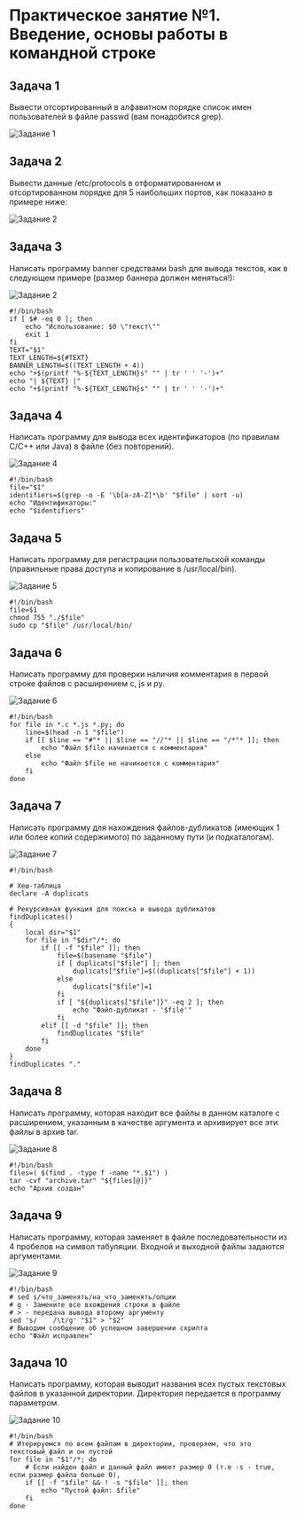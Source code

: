 # Практическое занятие №1. Введение, основы работы в командной строке

## Задача 1

Вывести отсортированный в алфавитном порядке список имен пользователей в файле passwd (вам понадобится grep).

![Задание 1](https://github.com/teeeema/mingazutdinov.a.r/blob/main/prac_1/1.jpg)

## Задача 2

Вывести данные /etc/protocols в отформатированном и отсортированном порядке для 5 наибольших портов, как показано в примере ниже:

![Задание 2](https://github.com/teeeema/mingazutdinov.a.r/blob/main/prac_1/2.jpg)

## Задача 3

Написать программу banner средствами bash для вывода текстов, как в следующем примере (размер баннера должен меняться!):

![Задание 2](https://github.com/teeeema/mingazutdinov.a.r/blob/main/prac_1/3.jpg)

```
#!/bin/bash
if [ $# -eq 0 ]; then
    echo "Использование: $0 \"текст\""
    exit 1
fi
TEXT="$1"
TEXT_LENGTH=${#TEXT}
BANNER_LENGTH=$((TEXT_LENGTH + 4))
echo "+$(printf "%-${TEXT_LENGTH}s" "" | tr ' ' '-')+"
echo "| ${TEXT} |"
echo "+$(printf "%-${TEXT_LENGTH}s" "" | tr ' ' '-')+"
```

## Задача 4

Написать программу для вывода всех идентификаторов (по правилам C/C++ или Java) в файле (без повторений).

![Задание 4](https://github.com/teeeema/mingazutdinov.a.r/blob/main/prac_1/4.jpg)

```
#!/bin/bash
file="$1"
identifiers=$(grep -o -E '\b[a-zA-Z]*\b' "$file" | sort -u)
echo "Идентификаторы:"
echo "$identifiers"
```

## Задача 5

Написать программу для регистрации пользовательской команды (правильные права доступа и копирование в /usr/local/bin).

![Задание 5](https://github.com/teeeema/mingazutdinov.a.r/blob/main/prac_1/5.jpg)

```
#!/bin/bash
file=$1
chmod 755 "./$file"
sudo cp "$file" /usr/local/bin/
```

## Задача 6

Написать программу для проверки наличия комментария в первой строке файлов с расширением c, js и py.

![Задание 6](https://github.com/teeeema/mingazutdinov.a.r/blob/main/prac_1/6.jpg)

```
#!/bin/bash
for file in *.c *.js *.py; do
    line=$(head -n 1 "$file")
    if [[ $line == "#"* || $line == "//"* || $line == "/*"* ]]; then
        echo "Файл $file начинается с комментария"
    else
        echo "Файл $file не начинается с комментария"
    fi
done
```

## Задача 7

Написать программу для нахождения файлов-дубликатов (имеющих 1 или более копий содержимого) по заданному пути (и подкаталогам).

![Задание 7](https://github.com/teeeema/mingazutdinov.a.r/blob/main/prac_1/7.jpg)

```
#!/bin/bash

# Хеш-таблица
declare -A duplicats

# Рекурсивная функция для поиска и вывода дубликатов
findDuplicates() 
{
    local dir="$1"
    for file in "$dir"/*; do
        if [[ -f "$file" ]]; then
            file=$(basename "$file")
            if [ duplicats["$file"] ]; then
                duplicats["$file"]=$((duplicats["$file"] + 1))
            else
                duplicats["$file"]=1
            fi
            if [ "${duplicats["$file"]}" -eq 2 ]; then
                echo "Файл-дубликат - '$file'"
            fi
        elif [[ -d "$file" ]]; then
            findDuplicates "$file"
        fi
    done
}
findDuplicates "."
```

## Задача 8

Написать программу, которая находит все файлы в данном каталоге с расширением, указанным в качестве аргумента и архивирует все эти файлы в архив tar.

![Задание 8](https://github.com/teeeema/mingazutdinov.a.r/blob/main/prac_1/8.jpg)

```
#!/bin/bash
files=( $(find . -type f -name "*.$1") )
tar -cvf "archive.tar" "${files[@]}"
echo "Архив создан"
```

## Задача 9

Написать программу, которая заменяет в файле последовательности из 4 пробелов на символ табуляции. Входной и выходной файлы задаются аргументами.

![Задание 9](https://github.com/teeeema/mingazutdinov.a.r/blob/main/prac_1/9.jpg)

```
#!/bin/bash
# sed s/что_заменять/на_что_заменять/опции
# g - Замените все вхождения строки в файле
# > - передача вывода второму аргументу
sed 's/    /\t/g' "$1" > "$2"
# Выводим сообщение об успешном завершении скрипта
echo "Файл исправлен"
```

## Задача 10

Написать программу, которая выводит названия всех пустых текстовых файлов в указанной директории. Директория передается в программу параметром. 

![Задание 10](https://github.com/teeeema/mingazutdinov.a.r/blob/main/prac_1/10.jpg)

```
#!/bin/bash
# Итерируемся по всем файлам в директории, проверяем, что это текстовый файл и он пустой
for file in "$1"/*; do
    # Если найден файл и данный файл имеет размер 0 (т.е -s - true, если размер файла больше 0), 
    if [[ -f "$file" && ! -s "$file" ]]; then
        echo "Пустой файл: $file"
    fi
done
```
